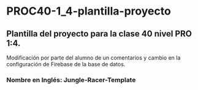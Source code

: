 # PROC40-1_4-plantilla-proyecto
## Plantilla del proyecto para la clase 40 nivel PRO 1:4.
Modificación por parte del alumno de un comentarios y cambio en la configuración de Firebase de la base de datos. 

### Nombre en Inglés: Jungle-Racer-Template